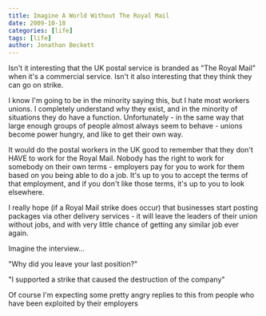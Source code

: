 ```yaml
---
title: Imagine A World Without The Royal Mail
date: 2009-10-18
categories: [life]
tags: [life]
author: Jonathan Beckett
---
```


Isn't it interesting that the UK postal service is branded as "The Royal Mail" when it's a commercial service. Isn't it also interesting that they think they can go on strike.

I know I'm going to be in the minority saying this, but I hate most workers unions. I completely understand why they exist, and in the minority of situations they do have a function. Unfortunately - in the same way that large enough groups of people almost always seem to behave - unions become power hungry, and like to get their own way.

It would do the postal workers in the UK good to remember that they don't HAVE to work for the Royal Mail. Nobody has the right to work for somebody on their own terms - employers pay for you to work for them based on you being able to do a job. It's up to you to accept the terms of that employment, and if you don't like those terms, it's up to you to look elsewhere.

I really hope (if a Royal Mail strike does occur) that businesses start posting packages via other delivery services - it will leave the leaders of their union without jobs, and with very little chance of getting any similar job ever again.

Imagine the interview...

"Why did you leave your last position?"

"I supported a strike that caused the destruction of the company"

Of course I'm expecting some pretty angry replies to this from people who have been exploited by their employers